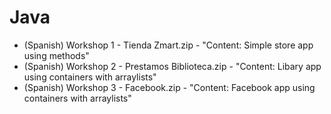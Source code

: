 # Java

- (Spanish) Workshop 1 - Tienda Zmart.zip - "Content: Simple store app using methods"
- (Spanish) Workshop 2 - Prestamos Biblioteca.zip - "Content: Libary app using containers with arraylists"
- (Spanish) Workshop 3 - Facebook.zip - "Content: Facebook app using containers with arraylists"
